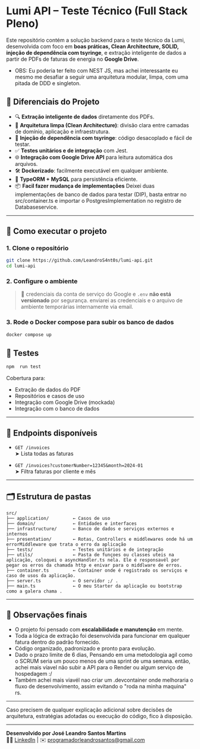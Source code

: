 
# Lumi API – Teste Técnico (Full Stack Pleno)

Este repositório contém a solução backend para o teste técnico da Lumi, desenvolvida com foco em **boas práticas, Clean Architecture, SOLID, injeção de dependência com tsyringe**, e extração inteligente de dados a partir de PDFs de faturas de energia no **Google Drive**.

- OBS: Eu poderia ter feito com NEST JS, mas achei interessante eu mesmo me desafiar a seguir uma arquitetura modular, limpa, com uma pitada de DDD e singleton.

## 🧠 Diferenciais do Projeto

- 🔍 **Extração inteligente de dados** diretamente dos PDFs.
- 🧱 **Arquitetura limpa (Clean Architecture)**: divisão clara entre camadas de domínio, aplicação e infraestrutura.
- 💉 **Injeção de dependência com tsyringe**: código desacoplado e fácil de testar.
- ✅ **Testes unitários e de integração** com Jest.
- 🌐 **Integração com Google Drive API** para leitura automática dos arquivos.
- 🛠️ **Dockerizado**: facilmente executável em qualquer ambiente.
- 📄 **TypeORM + MySQL** para persistência eficiente.
- 📦 **Facil fazer mudança de implementações**  Deixei duas implementações de banco de dados para testar (DIP), basta entrar no src/container.ts e importar o PostgresImplementation no registro de Databaseservice.

---

## 🚀 Como executar o projeto

### 1. Clone o repositório

```bash
git clone https://github.com/LeandroS4nt0s/lumi-api.git
cd lumi-api
```

### 2. Configure o ambiente

> 🔐 credenciais da conta de serviço do Google  e `.env` **não está versionado** por segurança.  enviarei as credenciais e o arquivo de ambiente temporárias internamente via email.

### 3. Rode o Docker compose para subir os banco de dados

```bash
docker compose up
```


## 🧪 Testes

```bash
npm  run test
```

Cobertura para:

- Extração de dados do PDF
- Repositórios e casos de uso
- Integração com Google Drive (mockada)
- Integração com o banco de dados

---

## 🔎 Endpoints disponíveis

- `GET /invoices`  
  ➤ Lista todas as faturas

- `GET /invoices?customerNumber=12345&month=2024-01`  
  ➤ Filtra faturas por cliente e mês

---

## 🗂️ Estrutura de pastas

```
src/
├── application/         ← Casos de uso
├── domain/              ← Entidades e interfaces
├── infrastructure/      ← Banco de dados e serviços externos e internos
├── presentation/        ← Rotas, Controllers e middlewares onde há um errorMiddleware que trata o erro da aplicação
├── tests/               ← Testes unitários e de integração
├── utils/               ← Pasta de funçoes ou classes uteis na aplicação, coloquei o asyncHandler.ts nela. Ele é responsavél por pegar os erros da chamada http e enivar para o middlware de erros.
├── container.ts         ← Container onde é registrado os serviços e caso de usos da aplicação.
├── server.ts            ← O servidor ;/ .
├── main.ts              ← O meu Starter da aplicação ou bootstrap como a galera chama .

```

---

## 📌 Observações finais

- O projeto foi pensado com **escalabilidade e manutenção** em mente.
- Toda a lógica de extração foi desenvolvida para funcionar em qualquer fatura dentro do padrão fornecido.
- Código organizado, padronizado e pronto para evolução.
- Dado o prazo limite de 6 dias, Pensando em uma metodologia agil como o SCRUM seria um pouco menos de uma sprint de uma semana. então, achei mais víavel não subir a API para o Render ou algum serviço de hospedagem :/
- Também achei mais viavél nao criar um .devcontainer  onde melhoraria o fluxo de desenvolvimento, assim evitando o "roda na minha maquina" rs.

---

Caso precisem de qualquer explicação adicional sobre decisões de arquitetura, estratégias adotadas ou execução do código, fico à disposição.

---

**Desenvolvido por José Leandro Santos Martins**  
👨‍💻 [LinkedIn](https://www.linkedin.com/in/leandro-santos-a23064192/) | ✉️ programadorleandrosantos@gmail.com  
